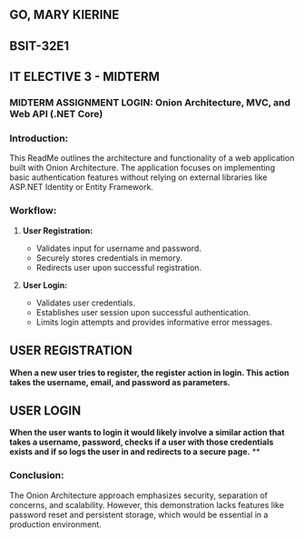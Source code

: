 ## GO, MARY KIERINE
## BSIT-32E1
## IT ELECTIVE 3 - MIDTERM 
### MIDTERM ASSIGNMENT LOGIN: Onion Architecture, MVC, and Web API (.NET Core)

### Introduction:
This ReadMe outlines the architecture and functionality of a web application built with Onion Architecture. The application focuses on implementing basic authentication features without relying on external libraries like ASP.NET Identity or Entity Framework.

### Workflow:
1. **User Registration:**
   - Validates input for username and password.
   - Securely stores credentials in memory.
   - Redirects user upon successful registration.

2. **User Login:**
   - Validates user credentials.
   - Establishes user session upon successful authentication.
   - Limits login attempts and provides informative error messages.
## USER REGISTRATION
**When a new user tries to register, the register action in login. This action takes the username, email, and password as parameters.**
## USER LOGIN 
**When the user wants to login it would likely involve a similar action that takes a username, password, checks if a user with those credentials exists and if so logs the user in and redirects to a secure page.**
**

### Conclusion:
The Onion Architecture approach emphasizes security, separation of concerns, and scalability. However, this demonstration lacks features like password reset and persistent storage, which would be essential in a production environment.
